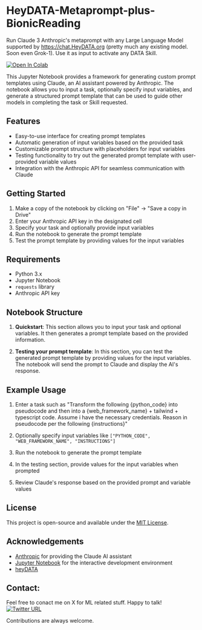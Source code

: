 # HeyDATA-Metaprompt-plus-BionicReading
Run Claude 3 Anthropic's metaprompt with any Large Language Model supported by https://chat.HeyDATA.org  (pretty much any existing model. Soon even Grok-1). Use it as input to activate any DATA Skill. 

[![Open In Colab](https://colab.research.google.com/assets/colab-badge.svg)](https://colab.research.google.com/github/ranvier2d2/HeyDATA-Metaprompt-plus-BionicReading/blob/main/meta-prompt-anyLLM-BionicAnswer.ipynb)

This Jupyter Notebook provides a framework for generating custom prompt templates using Claude, an AI assistant powered by Anthropic. The notebook allows you to input a task, optionally specify input variables, and generate a structured prompt template that can be used to guide other models in completing the task or Skill requested. 

## Features

- Easy-to-use interface for creating prompt templates
- Automatic generation of input variables based on the provided task
- Customizable prompt structure with placeholders for input variables
- Testing functionality to try out the generated prompt template with user-provided variable values
- Integration with the Anthropic API for seamless communication with Claude

## Getting Started

1. Make a copy of the notebook by clicking on "File" -> "Save a copy in Drive"
2. Enter your Anthropic API key in the designated cell
3. Specify your task and optionally provide input variables
4. Run the notebook to generate the prompt template
5. Test the prompt template by providing values for the input variables

## Requirements

- Python 3.x
- Jupyter Notebook
- `requests` library
- Anthropic API key

## Notebook Structure

1. **Quickstart**: This section allows you to input your task and optional variables. It then generates a prompt template based on the provided information.

2. **Testing your prompt template**: In this section, you can test the generated prompt template by providing values for the input variables. The notebook will send the prompt to Claude and display the AI's response.

## Example Usage

1. Enter a task such as "Transform the following {python_code} into pseudocode and then into a {web_framework_name} + tailwind + typescript code. Assume i have the necessary credentials. Reason in pseudocode per the following {instructions}"

2. Optionally specify input variables like `["PYTHON_CODE", "WEB_FRAMEWORK_NAME", "INSTRUCTIONS"]`

3. Run the notebook to generate the prompt template

4. In the testing section, provide values for the input variables when prompted

5. Review Claude's response based on the provided prompt and variable values

## License

This project is open-source and available under the [MIT License](LICENSE).

## Acknowledgements

- [Anthropic](https://www.anthropic.com/) for providing the Claude AI assistant
- [Jupyter Notebook](https://jupyter.org/) for the interactive development environment
- [heyDATA](https://chat.heydata.org)


 ## Contact: 

Feel free to conact me on X for ML related stuff. Happy to talk! [![Twitter URL](https://img.shields.io/twitter/url/https/twitter.com/Dis_Trackted.svg?style=social&label=Follow%20%40Dis_Trackted)](https://twitter.com/Dis_Trackted)

Contributions are always welcome.

